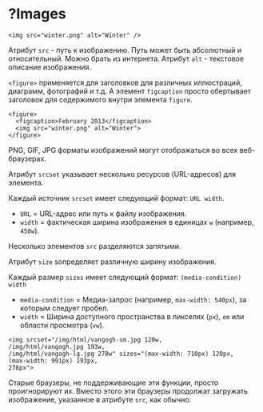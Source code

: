# ?Images

~~~
<img src="winter.png" alt="Winter" />
~~~

Атрибут `src` - путь к изображению. Путь может быть абсолютный и относительный. Можно брать из интернета.
Атрибут `alt` - текстовое описание изображения.

`<figure>` применяется для заголовков для различных иллюстраций, диаграмм, фотографий и т.д. А элемент `figcaption` просто обертывает заголовок для содержимого внутри элемента `figure`.

~~~
<figure>
  <figcaption>February 2013</figcaption>
  <img src="winter.png" alt="Winter">
</figure>
~~~

PNG, GIF, JPG форматы изображений могут отображаться во всех веб-браузерах.

Атрибут `srcset` указывает несколько ресурсов (URL-адресов) для элемента.

Каждый источник `srcset` имеет следующий формат: `URL width`.

* `URL` = URL-адрес или путь к файлу изображения.
* `width` = фактическая ширина изображения в единицах `w` (например, `450w`).

Несколько элементов `src` разделяются запятыми.

Атрибут `size` sопределяет различную ширину изображения.

Каждый размер `sizes` имеет следующий формат: `(media-condition) width`

* `media-condition` = Медиа-запрос (например, `max-width: 540px`), за которым следует пробел.
* `width` = Ширина доступного пространства в пикселях (`px`), `em` или области просмотра (`vw`).

~~~
<img srcset="/img/html/vangogh-sm.jpg 120w,
/img/html/vangogh.jpg 193w,
/img/html/vangogh-lg.jpg 278w" sizes="(max-width: 710px) 120px,
(max-width: 991px) 193px,
278px">
~~~

Старые браузеры, не поддерживающие эти функции, просто проигнорируют их. Вместо этого эти браузеры продолжат загружать изображение, указанное в атрибуте `src`, как обычно.
